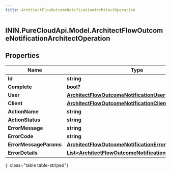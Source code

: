 ```yaml
---
title: ArchitectFlowOutcomeNotificationArchitectOperation
---
```

## ININ.PureCloudApi.Model.ArchitectFlowOutcomeNotificationArchitectOperation

## Properties

|Name | Type | Description | Notes|
|------------ | ------------- | ------------- | -------------|
| **Id** | **string** |  | [optional] |
| **Complete** | **bool?** |  | [optional] |
| **User** | [**ArchitectFlowOutcomeNotificationUser**](ArchitectFlowOutcomeNotificationUser.html) |  | [optional] |
| **Client** | [**ArchitectFlowOutcomeNotificationClient**](ArchitectFlowOutcomeNotificationClient.html) |  | [optional] |
| **ActionName** | **string** |  | [optional] |
| **ActionStatus** | **string** |  | [optional] |
| **ErrorMessage** | **string** |  | [optional] |
| **ErrorCode** | **string** |  | [optional] |
| **ErrorMessageParams** | [**ArchitectFlowOutcomeNotificationErrorMessageParams**](ArchitectFlowOutcomeNotificationErrorMessageParams.html) |  | [optional] |
| **ErrorDetails** | [**List&lt;ArchitectFlowOutcomeNotificationErrorDetail&gt;**](ArchitectFlowOutcomeNotificationErrorDetail.html) |  | [optional] |
{: class="table table-striped"}


